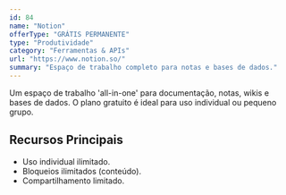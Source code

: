 ```yaml
---
id: 84
name: "Notion"
offerType: "GRÁTIS PERMANENTE"
type: "Produtividade"
category: "Ferramentas & APIs"
url: "https://www.notion.so/"
summary: "Espaço de trabalho completo para notas e bases de dados."
---
```


Um espaço de trabalho 'all-in-one' para documentação, notas, wikis e bases de dados. O plano gratuito é ideal para uso individual ou pequeno grupo.

## Recursos Principais

- Uso individual ilimitado.
- Bloqueios ilimitados (conteúdo).
- Compartilhamento limitado.
